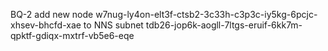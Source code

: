BQ-2 add new node w7nug-ly4on-elt3f-ctsb2-3c33h-c3p3c-iy5kg-6pcjc-xhsev-bhcfd-xae to NNS subnet tdb26-jop6k-aogll-7ltgs-eruif-6kk7m-qpktf-gdiqx-mxtrf-vb5e6-eqe
